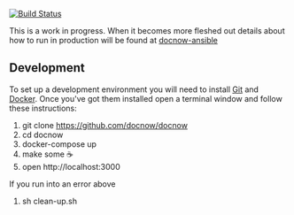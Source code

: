 [![Build Status](https://travis-ci.org/DocNow/docnow.svg?branch=master)](https://travis-ci.org/DocNow/docnow)

This is a work in progress. When it becomes more fleshed out details about how
to run in production will be found at
[docnow-ansible](https://github.com/DocNow/docnow-ansible)

## Development

To set up a development environment you will need to install [Git] and [Docker].
Once you've got them installed open a terminal window and follow these
instructions:

1. git clone https://github.com/docnow/docnow
1. cd docnow
1. docker-compose up
1. make some ☕️
1. open http://localhost:3000

If you run into an error above

1. sh clean-up.sh

[Git]: https://git-scm.com/
[Docker]: https://www.docker.com/
